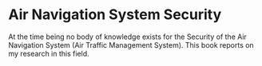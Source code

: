 # Air Navigation System Security

At the time being no body of knowledge exists for the Security of the Air Navigation System (Air Traffic Management System).
This book reports on my research in this field.
